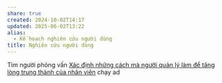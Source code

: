 ```yaml
---
share: true
created: 2024-10-02T14:17
updated: 2025-06-02T13:22
alias:
  - Kế hoạch nghiên cứu người dùng
title: Nghiên cứu người dùng
---
```

Tìm người phỏng vấn
[Xác định những cách mà người quản lý làm để tăng lòng trung thành của nhân viên](./X%C3%A1c%20%C4%91%E1%BB%8Bnh%20nh%E1%BB%AFng%20c%C3%A1ch%20m%C3%A0%20ng%C6%B0%E1%BB%9Di%20qu%E1%BA%A3n%20l%C3%BD%20l%C3%A0m%20%C4%91%E1%BB%83%20t%C4%83ng%20l%C3%B2ng%20trung%20th%C3%A0nh%20c%E1%BB%A7a%20nh%C3%A2n%20vi%C3%AAn.md)
chạy ad